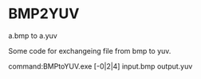 # BMP2YUV
a.bmp to a.yuv

Some code for exchangeing file from bmp to yuv.

command:BMPtoYUV.exe [-0|2|4] input.bmp output.yuv
